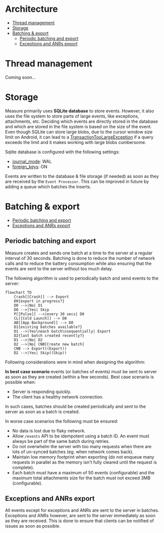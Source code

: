 # Architecture

* [Thread management](#thread-management)
* [Storage](#storage)
* [Batching & export](#batching--export)
  * [Periodic batching and export](#periodic-batching-and-export)
  * [Exceptions and ANRs export](#exceptions-and-anrs-export)

# Thread management

Coming soon...

# Storage

Measure primarily uses **SQLite database** to store events. However, it also uses the file system to
store parts of large events, like exceptions, attachments, etc. Deciding which events are directly
stored in the database and which are stored in the file system is based on the size of the event.
Even though SQLite can store large blobs, due to the cursor window size limit on Android, it can
lead to
a [TransactionTooLargeException](https://developer.android.com/reference/android/os/TransactionTooLargeException)
if a query exceeds the limit and it makes working with large blobs cumbersome.

Sqlite database is configured with the following settings:

* [journal_mode](https://sqlite.org/pragma.html#pragma_journal_mode): WAL
* [foreign_keys](https://sqlite.org/pragma.html#pragma_foreign_keys): ON

Events are written to the database & file storage (if needed) as soon as they are received by
the `Event Processor`. This can be improved in future by adding a queue which batches the inserts.

# Batching & export

* [Periodic batching and export](#periodic-batching-and-export)
* [Exceptions and ANRs export](#exceptions-and-anrs-export)

## Periodic batching and export

Measure creates and sends one batch at a time to the server at a regular interval of 30 seconds.
Batching is done to reduce the number of network calls and to reduce the battery consumption while
also ensuring that the events are sent to the server without too much delay.

The following algorithm is used to periodically batch and send events to the server:

```mermaid
flowchart TD
    Crash[[Crash]] --> Export
    D0{export in progress?}
    D0 -->|No| D1
    D0 -->|Yes| Skip
    P[[Pulse]] -->|every 30 secs| D0
    CL[[Cold Launch]] --> D0
    AB[[App Background]] --> D0
    D1{existing batches available?}
    D1 -->|Yes\neach batch\nsequentially| Export
    D2{last batch created recently?}
    D1 -->|No| D2
    D2 -->|No| CNB[Create new batch]
    CNB --> Export((Export))
    D2 -->|Yes| Skip((Skip))
```

Following considerations were in mind when designing the algorithm:

**In best case scenario** events (or batches of events) must be sent to server as soon as they are
created (within a few seconds). Best case scenario is possible when:

* Server is responding quickly.
* The client has a healthy network connection.

In such cases, batches should be created periodically and sent to the server as soon as a batch
is created.

In worse case scenarios the following must be ensured:

* No data is lost due to flaky network.
* Allow `/events` API to be idempotent using a batch ID. An event must always be part of the
  same batch during retries.
* Do not overwhelm the server with too many requests when there are lots of un-synced batches (eg.
  when network comes back).
* Maintain low memory footprint when exporting (do not enqueue many requests in parallel as the
  memory isn't fully cleared until the request is complete).
* Each batch must have a maximum of 50 events (configurable) and the maximum total attachments size
  for the batch must not exceed 3MB (configurable).

## Exceptions and ANRs export

All events except for exceptions and ANRs are sent to the server in batches. Exceptions and ANRs however, are sent to
the server immediately as soon as they are received. This is done to ensure that clients can be notified of issues
as soon as possible.